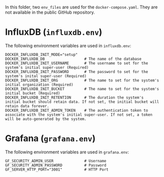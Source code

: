 In this folder, two `env_files` are used for the `docker-compose.yaml`. They are not available in the public GitHub repository.

# InfluxDB (`influxdb.env`)

The following environment variables are used in `influxdb.env`:

```.env
DOCKER_INFLUXDB_INIT_MODE="setup"
DOCKER_INFLUXDB_DB                  # The name of the database
DOCKER_INFLUXDB_INIT_USERNAME       # The username to set for the system's initial super-user (Required)
DOCKER_INFLUXDB_INIT_PASSWORD       # The password to set for the system's inital super-user (Required)
DOCKER_INFLUXDB_INIT_ORG            # The name to set for the system's initial organization (Required)
DOCKER_INFLUXDB_INIT_BUCKET         # The name to set for the system's initial bucket (Required)
DOCKER_INFLUXDB_INIT_RETENTION      # The duration the system's initial bucket should retain data. If not set, the initial bucket will retain data forever.
DOCKER_INFLUXDB_INIT_ADMIN_TOKEN    # The authentication token to associate with the system's initial super-user. If not set, a token will be auto-generated by the system.
```

# Grafana (`grafana.env`)

The following environment variables are used in `grafana.env`:

```.env
GF_SECURITY_ADMIN_USER              # Username
GF_SECURITY_ADMIN_PASSWORD          # Password
GF_SERVER_HTTP_PORT="3001"          # HTTP Port
```
